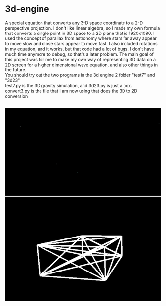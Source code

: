 # 3d-engine
A special equation that converts any 3-D space coordinate to a 2-D perspective projection. I don't like linear algebra, so I made my own formula that converts a single point in 3D space to a 2D plane that is 1920x1080. I used the concept of parallax from astronomy where stars far away appear to move slow and close stars appear to move fast. I also included rotations in my equation, and it works, but that code had a lot of bugs. I don't have much time anymore to debug, so that's a later problem. The main goal of this project was for me to make my own way of representing 3D data on a 2D screen for a higher dimensional wave equation, and also other things in the future. <br />
You should try out the two programs in the 3d engine 2 folder "test7" and "3d23"<br />
test7.py is the 3D gravity simulation, and 3d23.py is just a box.<br />
convert3.py is the file that I am now using that does the 3D to 2D conversion<br /><br />





![Gravity Particles in 3D!](https://github.com/BryceP-44/3d-engine/blob/main/3d%20gif.gif)
<br />
![A boring box I used for original testing](https://github.com/BryceP-44/3d-engine/blob/main/3d%20engine%202/3d%20box%20pic.png)
